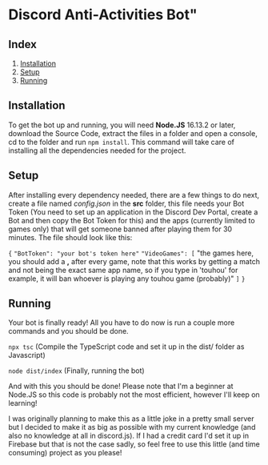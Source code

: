 # Discord Anti-Activities Bot"

## Index

1. [Installation](https://github.com/VaRloL/discord-anti-activities-bot#installation)
2. [Setup](https://github.com/VaRloL/discord-anti-activities-bot#setup)
3. [Running](https://github.com/VaRloL/discord-anti-activities-bot#running)
## Installation

To get the bot up and running, you will need **Node.JS** 16.13.2 or later, download the Source Code, extract the files in a folder and open a console, cd to the folder and run `npm install`. This command will take care of installing all the dependencies needed for the project.

## Setup

After installing every dependency needed, there are a few things to do next, create a file named *config.json* in the **src** folder, this file needs your Bot Token (You need to set up an application in the Discord Dev Portal, create a Bot and then copy the Bot Token for this) and the apps (currently limited to games only) that will get someone banned after playing them for 30 minutes. The file should look like this:

`{`
    `"BotToken": "your bot's token here"`
    `"VideoGames": [`
        "the games here, you should add a **,** after every game, note that this works by getting a match and not being the exact same app name, so if you type in 'touhou' for example, it will ban whoever is playing any touhou game (probably)"
    `]`
`}`

## Running

Your bot is finally ready! All you have to do now is run a couple more commands and you should be done.

`npx tsc` (Compile the TypeScript code and set it up in the dist/ folder as Javascript)

`node dist/index` (Finally, running the bot)

And with this you should be done! Please note that I'm a beginner at Node.JS so this code is probably not the most efficient, however I'll keep on learning!

I was originally planning to make this as a little joke in a pretty small server but I decided to make it as big as possible with my current knowledge (and also no knowledge at all in discord.js). If I had a credit card I'd set it up in Firebase but that is not the case sadly, so feel free to use this little (and time consuming) project as you please!
